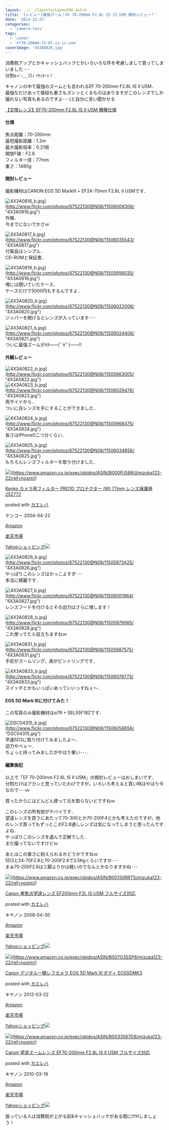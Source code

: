 ```yaml
---
layout: ../../layouts/LayoutMd.astro
title: '[レビュー]最強ズーム！EF 70-200mm F2.8L IS II USM 開封レビュー！'
date: '2013-12-23'
categories:
  - 'camera-lens'
tags:
  - 'canon'
  - 'ef70-200mm-f2-8l-is-ii-usm'
coverImage: '4X3A0826.jpg'
---
```


消費税アップとかキャッシュバックとかいろいろな件を考慮しまして買ってしまいました･･･  
分割ε=＼＿○ﾉ ｲﾔｯﾎｰｩ！

キャノンの中で最強のズームとも言われるEF 70-200mm F2.8L IS II USM．  
最強なだけあって値段も重さもズシッとくるものはありますがこのレンズでしか撮れない写真もあるのですよ･･･(と自分に言い聞かせる

[【交換レンズ】EF70\-200mm F2\.8L IS II USM 機種仕様](https://faq.canon.jp/app/answers/detail/a_id/95753/?_ga=2.38621411.1794623488.1686199810-1364903040.1686199810)

#### 仕様

焦点距離：70-200mm  
最短撮影距離：1.2m  
最大撮影倍率：0.21倍  
開放F値：F2.8  
フィルター径：77mm  
重さ：1490g

#### 開封レビュー

撮影機材はCANON EOS 5D MarkⅢ + EF24-70mm F2.8L II USMです．

![4X3A0816_b.jpg](/archive/images/11506009306_cdddcc6e8b_b.jpg)](http://www.flickr.com/photos/67522130@N08/11506009306/ "4X3A0816.jpg")  
外箱．  
今までにないでかさｗ

![4X3A0817_b.jpg](/archive/images/11506035543_d37622b255_b.jpg)](http://www.flickr.com/photos/67522130@N08/11506035543/ "4X3A0817.jpg")  
付属品はシンプル．  
CD-ROMと保証書．

![4X3A0819_b.jpg](/archive/images/11505956035_ee16600eb3_b.jpg)](http://www.flickr.com/photos/67522130@N08/11505956035/ "4X3A0819.jpg")  
噂には聞いていたケース．  
ケースだけで5000円もするんですよ．

![4X3A0820_b.jpg](/archive/images/11506022006_624c1e55d1_b.jpg)](http://www.flickr.com/photos/67522130@N08/11506022006/ "4X3A0820.jpg")  
ジッパーを開けるとレンズが入っています･･･

![4X3A0821_b.jpg](/archive/images/11506024406_bbd2ef03df_b.jpg)](http://www.flickr.com/photos/67522130@N08/11506024406/ "4X3A0821.jpg")  
ついに最強ズームがｷﾀ――(ﾟ∀ﾟ)――!!

#### 外観レビュー

![4X3A0822_b.jpg](/archive/images/11505963005_80e0202204_b.jpg)](http://www.flickr.com/photos/67522130@N08/11505963005/ "4X3A0822.jpg")  
![4X3A0823_b.jpg](/archive/images/11506029476_38802122bb_b.jpg)](http://www.flickr.com/photos/67522130@N08/11506029476/ "4X3A0823.jpg")  
両サイドから．  
ついに白レンズを手にすることができました．

![4X3A0824_b.jpg](/archive/images/11505968475_7bcf1de6b9_b.jpg)](http://www.flickr.com/photos/67522130@N08/11505968475/ "4X3A0824.jpg")  
長さはiPhone5二つ分くらい．

![4X3A0825_b.jpg](/archive/images/11506034856_dd3a0c39ec_b.jpg)](http://www.flickr.com/photos/67522130@N08/11506034856/ "4X3A0825.jpg")  
もちろんレンズフィルターを取り付けました．

![](/archive/images/31%2BDoqtbr6L._SL160_.jpg)](https://www.amazon.co.jp/exec/obidos/ASIN/B000PJ588U/mizuka123-22/ref=nosim/)

[Kenko カメラ用フィルター PRO1D プロテクター (W) 77mm レンズ保護用 252772](https://www.amazon.co.jp/exec/obidos/ASIN/B000PJ588U/mizuka123-22/ref=nosim/)

posted with [カエレバ](http://kaereba.com)

ケンコー 2004-04-22

[Amazon](http://www.amazon.co.jp/gp/search?keywords=PRO1D&__mk_ja_JP=%83J%83%5E%83J%83i&tag=mizuka123-22 'アマゾン')

[楽天市場](http://hb.afl.rakuten.co.jp/hgc/032b53ee.4b34c5ee.0f4a541e.f440145e/?pc=http%3A%2F%2Fsearch.rakuten.co.jp%2Fsearch%2Fmall%2FPRO1D%2F-%2Ff.1-p.1-s.1-sf.0-st.A-v.2%3Fx%3D0%26scid%3Daf_ich_link_urltxt%26m%3Dhttp%3A%2F%2Fm.rakuten.co.jp%2F '楽天市場')

[Yahooショッピング![](//ad.jp.ap.valuecommerce.com/servlet/gifbanner?sid=3066752&pid=881990642)](//ck.jp.ap.valuecommerce.com/servlet/referral?sid=3066752&pid=881990642&vc_url=http%3A%2F%2Fshopping.search.yahoo.co.jp%2Fsearch%3FuIv%3Don%26ei%3DUTF-8%26tab_ex%3Dcommerce%26slider%3D0%26va%3DPRO1D 'Yahooショッピング')

![4X3A0826_b.jpg](/archive/images/11505973425_c400acb5c9_b.jpg)](http://www.flickr.com/photos/67522130@N08/11505973425/ "4X3A0826.jpg")  
やっぱりこのレンズはかっこよすぎ･･･  
本当に綺麗です．

![4X3A0827_b.jpg](/archive/images/11506001964_3cfd2b5723_b.jpg)](http://www.flickr.com/photos/67522130@N08/11506001964/ "4X3A0827.jpg")  
レンズフードを付けるとその迫力はさらに増します！

![4X3A0828_b.jpg](/archive/images/11505979065_14f4588980_b.jpg)](http://www.flickr.com/photos/67522130@N08/11505979065/ "4X3A0828.jpg")  
これ使ってたら目立ちますねｗ

![4X3A0831_b.jpg](/archive/images/11505987575_83593e50ba_b.jpg)](http://www.flickr.com/photos/67522130@N08/11505987575/ "4X3A0831.jpg")  
手前がズームリング，奥がピントリングです．

![4X3A0833_b.jpg](/archive/images/11506078773_56a194b19d_b.jpg)](http://www.flickr.com/photos/67522130@N08/11506078773/ "4X3A0833.jpg")  
スイッチとかもいっぱいあっていいっすねぇ～．

#### EOS _5D Mark_ IIIに付けてみた！

この写真のみ撮影機材はα7R + SEL55F18Zです．

![DSC04315_b.jpg](/archive/images/11506058656_9101545481_b.jpg)](http://www.flickr.com/photos/67522130@N08/11506058656/ "DSC04315.jpg")  
早速5D3に取り付けてみましたよ～．  
迫力やべぇ～．  
ちょっと持ってみましたがやはり重い･･･．

#### 編集後記

以上で「EF 70-200mm F2.8L IS II USM」の開封レビューはおしまいです．  
分割だけはアカンと思っていたわけですが，いろいろ考えると買い時はやはり今なので･･･ｗ

買ったからにはどんどん使って元を取らないとですねｗ

このレンズの所有欲がヤバイです．  
望遠レンズを買うにあたって70-300とか70-200F4とかも考えたのですが，他のレンズ買ってもずっとこのF2.8通しレンズは気になってしまうと思ったんですよね．  
やっぱりこのレンズを選んで正解でした．  
まだ撮ってないですけどｗ

あとはこの重さに耐えられるかどうかですねｗ  
5D3と24-70F2.8と70-200F2.8で3.5Kgくらいですか･･･  
まぁ70-200F2.8は三脚よりかは軽いのでなんとかなりますかね･･･

![](/archive/images/51-0moL6kHL._SL160_.jpg)](https://www.amazon.co.jp/exec/obidos/ASIN/B00130RRTS/mizuka123-22/ref=nosim/)

[Canon 単焦点望遠レンズ EF200mm F2L IS USM フルサイズ対応](https://www.amazon.co.jp/exec/obidos/ASIN/B00130RRTS/mizuka123-22/ref=nosim/)

posted with [カエレバ](http://kaereba.com)

キヤノン 2008-04-30

[Amazon](http://www.amazon.co.jp/gp/search?keywords=EF200mm%20F2L&__mk_ja_JP=%83J%83%5E%83J%83i&tag=mizuka123-22 'アマゾン')

[楽天市場](http://hb.afl.rakuten.co.jp/hgc/032b53ee.4b34c5ee.0f4a541e.f440145e/?pc=http%3A%2F%2Fsearch.rakuten.co.jp%2Fsearch%2Fmall%2FEF200mm%2520F2L%2F-%2Ff.1-p.1-s.1-sf.0-st.A-v.2%3Fx%3D0%26scid%3Daf_ich_link_urltxt%26m%3Dhttp%3A%2F%2Fm.rakuten.co.jp%2F '楽天市場')

[Yahooショッピング![](//ad.jp.ap.valuecommerce.com/servlet/gifbanner?sid=3066752&pid=881990642)](//ck.jp.ap.valuecommerce.com/servlet/referral?sid=3066752&pid=881990642&vc_url=http%3A%2F%2Fshopping.search.yahoo.co.jp%2Fsearch%3FuIv%3Don%26ei%3DUTF-8%26tab_ex%3Dcommerce%26slider%3D0%26va%3DEF200mm%2520F2L 'Yahooショッピング')

![](/archive/images/41pReGl7PNL._SL160_.jpg)](https://www.amazon.co.jp/exec/obidos/ASIN/B007G3SSP8/mizuka123-22/ref=nosim/)

[Canon デジタル一眼レフカメラ EOS 5D Mark III ボディ EOS5DMK3](https://www.amazon.co.jp/exec/obidos/ASIN/B007G3SSP8/mizuka123-22/ref=nosim/)

posted with [カエレバ](http://kaereba.com)

キヤノン 2012-03-22

[Amazon](http://www.amazon.co.jp/gp/search?keywords=EOS5DMK3&__mk_ja_JP=%83J%83%5E%83J%83i&tag=mizuka123-22 'アマゾン')

[楽天市場](http://hb.afl.rakuten.co.jp/hgc/032b53ee.4b34c5ee.0f4a541e.f440145e/?pc=http%3A%2F%2Fsearch.rakuten.co.jp%2Fsearch%2Fmall%2FEOS5DMK3%2F-%2Ff.1-p.1-s.1-sf.0-st.A-v.2%3Fx%3D0%26scid%3Daf_ich_link_urltxt%26m%3Dhttp%3A%2F%2Fm.rakuten.co.jp%2F '楽天市場')

[Yahooショッピング![](//ad.jp.ap.valuecommerce.com/servlet/gifbanner?sid=3066752&pid=881990642)](//ck.jp.ap.valuecommerce.com/servlet/referral?sid=3066752&pid=881990642&vc_url=http%3A%2F%2Fshopping.search.yahoo.co.jp%2Fsearch%3FuIv%3Don%26ei%3DUTF-8%26tab_ex%3Dcommerce%26slider%3D0%26va%3DEOS5DMK3 'Yahooショッピング')

![](/archive/images/41RXcCCQD6L._SL160_.jpg)](https://www.amazon.co.jp/exec/obidos/ASIN/B0033567D8/mizuka123-22/ref=nosim/)

[Canon 望遠ズームレンズ EF70-200mm F2.8L IS II USM フルサイズ対応](https://www.amazon.co.jp/exec/obidos/ASIN/B0033567D8/mizuka123-22/ref=nosim/)

posted with [カエレバ](http://kaereba.com)

キヤノン 2010-03-19

[Amazon](http://www.amazon.co.jp/gp/search?keywords=EF70-200mm%20F2.8L&__mk_ja_JP=%83J%83%5E%83J%83i&tag=mizuka123-22 'アマゾン')

[楽天市場](http://hb.afl.rakuten.co.jp/hgc/032b53ee.4b34c5ee.0f4a541e.f440145e/?pc=http%3A%2F%2Fsearch.rakuten.co.jp%2Fsearch%2Fmall%2FEF70-200mm%2520F2.8L%2F-%2Ff.1-p.1-s.1-sf.0-st.A-v.2%3Fx%3D0%26scid%3Daf_ich_link_urltxt%26m%3Dhttp%3A%2F%2Fm.rakuten.co.jp%2F '楽天市場')

[Yahooショッピング![](//ad.jp.ap.valuecommerce.com/servlet/gifbanner?sid=3066752&pid=881990642)](//ck.jp.ap.valuecommerce.com/servlet/referral?sid=3066752&pid=881990642&vc_url=http%3A%2F%2Fshopping.search.yahoo.co.jp%2Fsearch%3FuIv%3Don%26ei%3DUTF-8%26tab_ex%3Dcommerce%26slider%3D0%26va%3DEF70-200mm%2520F2.8L 'Yahooショッピング')

狙っている人は消費税が上がる前&キャッシュバックがある間にIYHしましょう！
